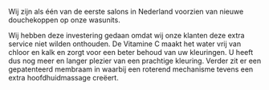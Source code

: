 

Wij zijn als &eacute;&eacute;n van de eerste salons in Nederland voorzien van nieuwe douchekoppen op onze wasunits.

Wij hebben deze investering gedaan omdat wij onze klanten deze extra service niet wilden onthouden. De Vitamine C maakt het water vrij van chloor en kalk en zorgt voor een beter behoud van uw kleuringen. U heeft dus nog meer en langer plezier van een prachtige kleuring. Verder zit er een gepatenteerd membraam in waarbij een roterend mechanisme tevens een extra hoofdhuidmassage cre&euml;ert.